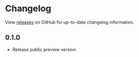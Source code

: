 # Changelog

View [releases](https://github.com/grafana/explore-logs/releases/) on GitHub for up-to-date changelog information.

## 0.1.0
- Release public preview version. 
